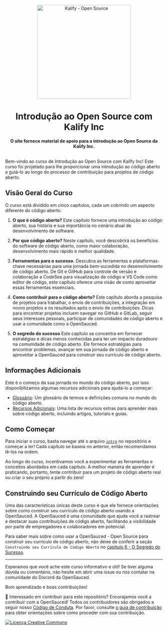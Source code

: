 <div align="center">
  <br>
  <img alt="Kalify - Open Source" src="https://camo.githubusercontent.com/845cb35ec279e4210a8649e85d9e312e2b82b108962c2bc124ba912991abdd64/68747470733a2f2f7062732e7477696d672e636f6d2f70726f66696c655f62616e6e6572732f313432313131343338393930363833373531342f313638373437313536302f3135303078353030" width="300px">
  <h1>Introdução ao Open Source com Kalify Inc</h1>
  <strong>O site fornece material de apoio para a introdução ao Open Source da Kalify Inc.</strong>
</div>
<br> 

Bem-vindo ao curso de Introdução ao Open Source com Kalify Inc! Este curso foi projetado para lhe proporcionar uma introdução ao código aberto e guiá-lo ao longo do processo de contribuição para projetos de código aberto.

## Visão Geral do Curso

O curso está dividido em cinco capítulos, cada um cobrindo um aspecto diferente do código aberto:

1. **O que é código aberto?** Este capítulo fornece uma introdução ao código aberto, sua história e sua importância no cenário atual de desenvolvimento de software.

2. **Por que código aberto?** Neste capítulo, você descobrirá os benefícios do software de código aberto, como maior colaboração, desenvolvimento mais rápido e melhor qualidade.

3. **Ferramentas para o sucesso.** Descubra as ferramentas e plataformas-chave necessárias para uma jornada bem-sucedida no desenvolvimento de código aberto. De Git e GitHub para controle de versão e colaboração a CodeSee para visualização de código e VS Code como editor de código, este capítulo oferece uma visão de como aproveitar essas ferramentas essenciais.

4. **Como contribuir para o código aberto?** Este capítulo aborda a pesquisa de projetos para trabalhar, o envio de contribuições, a integração em novos projetos e os resultados após o envio de contribuições. Dicas para encontrar projetos incluem navegar no GitHub e GitLab, seguir seus interesses pessoais, participar de comunidades de código aberto e usar a comunidade como a OpenSauced.

5. **O segredo do sucesso** Este capítulo se concentra em fornecer estratégias e dicas menos conhecidas para ter um impacto duradouro na comunidade de código aberto. Ele fornece estratégias para encontrar problemas, avançar em sua jornada de código aberto e aproveitar a OpenSauced para construir seu currículo de código aberto.

## Informações Adicionais

Este é o começo da sua jornada no mundo do código aberto, por isso disponibilizamos algumas recursos adicionais para ajudá-lo a começar:
- [Glossário](docs/codigo-aberto/09-glossario.md): Um glossário de termos e definições comuns no mundo do código aberto.
- [Recursos Adicionais](docs/codigo-aberto/08-recursos-adicionais.md): Uma lista de recursos extras para aprender mais sobre código aberto, incluindo artigos, tutoriais e guias.

## Como Começar

Para iniciar o curso, basta navegar até o arquivo [`intro`](docs/codigo-aberto/01-introducao.md) no repositório e começar a ler! Cada capítulo se baseia no anterior, então recomendamos lê-los na ordem.

Ao longo do curso, incentivamos você a experimentar as ferramentas e conceitos abordados em cada capítulo. A melhor maneira de aprender é praticando, portanto, tente contribuir para um projeto de código aberto real ou criar o seu próprio a partir do zero!

## Construindo seu Currículo de Código Aberto

Uma das características únicas deste curso é que ele fornece orientações sobre como construir seu currículo de código aberto usando a OpenSauced. A OpenSauced é uma comunidade que ajuda você a rastrear e destacar suas contribuições de código aberto, facilitando a visibilidade por parte de empregadores e colaboradores em potencial.

Para saber mais sobre como usar a OpenSauced - Open Source para construir seu currículo de código aberto, não deixe de conferir a seção `Construindo seu Currículo de Código Aberto` no [capítulo 6 - O Segredo do Sucesso](docs/codigo-aberto/06-o-segredo-da-receita.md).

<hr/>

Esperamos que você ache este curso informativo e útil! Se tiver alguma dúvida ou comentário, não hesite em abrir uma issue ou nos contatar na comunidade do Discord da OpenSauced.

Bom aprendizado e boas contribuições!

🤝 Interessado em contribuir para este repositório? Encorajamos você a contribuir com a OpenSauced! Todos os contribuidores são obrigados a seguir nosso [Código de Conduta](./docs/Comunidade/codigo-de-conduta.md). Por favor, consulte [o guia de contribuição](./docs/Comunidade/guia-de-contribuicao.md) para obter orientações sobre como proceder com sua contribuição.

[![Licença Creative Commons](https://i.creativecommons.org/l/by/4.0/88x31.png)](https://creativecommons.org/licenses/by/4.0/deed.pt_BR)

